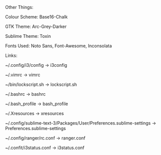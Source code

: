 Other Things:

Colour Scheme: Base16-Chalk

GTK Theme: Arc-Grey-Darker

Sublime Theme: Toxin

Fonts Used: Noto Sans, Font-Awesome, Inconsolata


Links:

~/.config/i3/config -> i3config

~/.vimrc            -> vimrc

~/bin/lockscript.sh -> lockscript.sh

~/.bashrc           -> bashrc

~/.bash_profile     -> bash_profile

~/.Xresources       -> xresources

~/.config/sublime-text-3/Packages/User/Preferences.sublime-settings -> Preferences.sublime-settings

~/.config/ranger/rc.conf -> ranger.conf

~/.confit/i3status.conf -> i3status.conf
